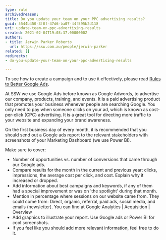 ```yaml
---
type: rule
archivedreason: 
title: Do you update your team on your PPC advertising results?
guid: 5544b450-3f0f-47d6-ba07-44f595b2d118
uri: update-team-on-ppc-advertising-results
created: 2021-02-04T19:03:37.0000000Z
authors:
- title: Jerwin Parker Roberto
  url: https://ssw.com.au/people/jerwin-parker
related: []
redirects:
- do-you-update-your-team-on-your-ppc-advertising-results

---
```


To see how to create a campaign and to use it effectively, please read [Rules to Better Google Ads](/_layouts/15/FIXUPREDIRECT.ASPX?WebId=3dfc0e07-e23a-4cbb-aac2-e778b71166a2&amp;TermSetId=07da3ddf-0924-4cd2-a6d4-a4809ae20160&amp;TermId=7d7a18e3-efa2-42ba-a335-d063c462efd7).

At SSW we use Google Ads before known as Google Adwords, to advertise our company, products, training, and events. It is a paid advertising product that promotes your business whenever people are searching Google. You only need to pay when someone clicks on your ad, which is known as cost-per-click (CPC) advertising. It is a great tool for directing more traffic to your website and expanding your brand awareness.

<!--endintro-->

On the first business day of every month, it is recommended that you should send out a Google ads report to the relevant stakeholders with screenshots of your Marketing Dashboard (we use Power BI).

Make sure to cover:



* Number of opportunities vs. number of conversions that came through our Google ads.
* Compare results for the month in the current and previous year: clicks, impressions, the average cost per click, and cost. Explain why it increased or dropped.
* Add information about best campaigns and keywords, if any of them had a special improvement or was on 'the spotlight' during that month.
* Mention in percentage where sessions on our website came from. They could come from: Direct, organic, referral, paid ads, social media, and emails (newsletter). You can find at Google Analytics | Acquisition | Overview
* Add graphics to illustrate your report. Use Google ads or Power BI for cool screenshots.
* If you feel like you should add more relevant information, feel free to do it.
